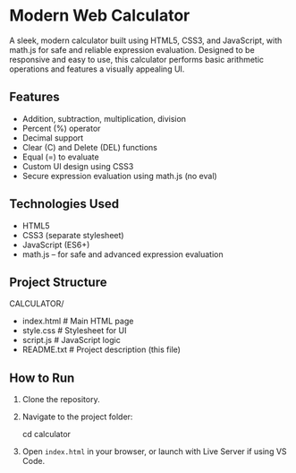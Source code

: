 Modern Web Calculator
=====================

A sleek, modern calculator built using HTML5, CSS3, and JavaScript, with math.js for safe and reliable expression evaluation. Designed to be responsive and easy to use, this calculator performs basic arithmetic operations and features a visually appealing UI.

Features
--------

- Addition, subtraction, multiplication, division
- Percent (%) operator
- Decimal support
- Clear (C) and Delete (DEL) functions
- Equal (=) to evaluate
- Custom UI design using CSS3
- Secure expression evaluation using math.js (no eval)



Technologies Used
-----------------

- HTML5
- CSS3 (separate stylesheet)
- JavaScript (ES6+)
- math.js – for safe and advanced expression evaluation

Project Structure
-----------------

CALCULATOR/
- index.html       # Main HTML page  
- style.css        # Stylesheet for UI  
- script.js        # JavaScript logic  
- README.txt       # Project description (this file)

How to Run
----------

1. Clone the repository.


2. Navigate to the project folder:

   cd calculator

3. Open `index.html` in your browser, or launch with Live Server if using VS Code.



